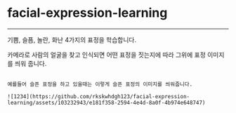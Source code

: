# facial-expression-learning

---

기쁨, 슬픔, 놀란, 화난 4가지의 표정을 학습합니다.  


카메라로 사람의 얼굴을 찾고 인식되면 어떤 표정을 짓는지에 따라 그위에 표정 이미지를 씌워 줍니다. 

```

예를들어 슬픈 표정을 하고 있을때는 이렇게 슬픈 표정의 이미지를 씌워줍니다.  

![1234](https://github.com/rkskwhdgh123/facial-expression-learning/assets/103232943/e181f358-2594-4e4d-8a0f-4b974e648747)



```
